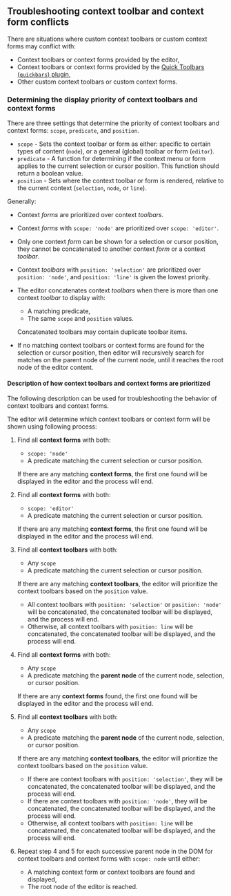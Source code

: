 ## Troubleshooting context toolbar and context form conflicts

There are situations where custom context toolbars or custom context forms may conflict with:

  - Context toolbars or context forms provided by the editor,
  - Context toolbars or context forms provided by the [Quick Toolbars (`quickbars`) plugin]({{site.baseurl}}/plugins/opensource/quickbars/),
  - Other custom context toolbars or custom context forms.

### Determining the display priority of context toolbars and context forms

There are three settings that determine the priority of context toolbars and context forms: `scope`, `predicate`, and `position`.

- `scope` - Sets the context toolbar or form as either: specific to certain types of content (`node`), or a general (global) toolbar or form (`editor`).
- `predicate` - A function for determining if the context menu or form applies to the current selection or cursor position. This function should return a boolean value.
- `position` - Sets where the context toolbar or form is rendered, relative to the current context (`selection`, `node`, or `line`).

Generally:

- Context _forms_ are prioritized over context _toolbars_.
- Context _forms_ with `scope: 'node'` are prioritized over `scope: 'editor'`.
- Only one context _form_ can be shown for a selection or cursor position, they cannot be concatenated to another context _form_ or a context _toolbar_.
- Context _toolbars_ with `position: 'selection'` are prioritized over `position: 'node'`, and `position: 'line'` is given the lowest priority.
- The editor concatenates context _toolbars_ when there is more than one context _toolbar_ to display with:

    - A matching predicate,
    - The same `scope` and `position` values.

  Concatenated toolbars may contain duplicate toolbar items.

- If no matching context toolbars or context forms are found for the selection or cursor position, then editor will recursively search for matches on the parent node of the current node, until it reaches the root node of the editor content.

#### Description of how context toolbars and context forms are prioritized

The following description can be used for troubleshooting the behavior of context toolbars and context forms.

The editor will determine which context toolbars or context form will be shown using following process:

1. Find all **context forms** with both:

    - `scope: 'node'`
    - A predicate matching the current selection or cursor position.

    If there are any matching **context forms**, the first one found will be displayed in the editor and the process will end.

2. Find all **context forms** with both:

    - `scope: 'editor'`
    - A predicate matching the current selection or cursor position.

    If there are any matching **context forms**, the first one found will be displayed in the editor and the process will end.

3. Find all **context toolbars** with both:

    - Any `scope`
    - A predicate matching the current selection or cursor position.

    If there are any matching **context toolbars**, the editor will prioritize the context toolbars based on the `position` value.

    - All context toolbars with `position: 'selection'` or `position: 'node'` will be concatenated, the concatenated toolbar will be displayed, and the process will end.
    - Otherwise, all context toolbars with `position: line` will be concatenated, the concatenated toolbar will be displayed, and the process will end.

4. Find all **context forms** with both:

    - Any `scope`
    - A predicate matching the **parent node** of the current node, selection, or cursor position.

    If there are any **context forms** found, the first one found will be displayed in the editor and the process will end.

5. Find all **context toolbars** with both:

    - Any `scope`
    - A predicate matching the **parent node** of the current node, selection, or cursor position.

    If there are any matching **context toolbars**, the editor will prioritize the context toolbars based on the `position` value.

    - If there are context toolbars with `position: 'selection'`, they will be concatenated, the concatenated toolbar will be displayed, and the process will end.
    - If there are context toolbars with `position: 'node'`, they will be concatenated, the concatenated toolbar will be displayed, and the process will end.
    - Otherwise, all context toolbars with `position: line` will be concatenated, the concatenated toolbar will be displayed, and the process will end.

6. Repeat step 4 and 5 for each successive parent node in the DOM for context toolbars and context forms with `scope: node` until either:

    - A matching context form or context toolbars are found and displayed,
    - The root node of the editor is reached.
